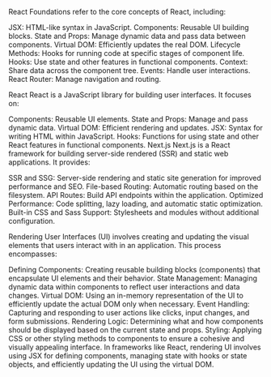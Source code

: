 React Foundations refer to the core concepts of React, including:

JSX: HTML-like syntax in JavaScript.
Components: Reusable UI building blocks.
State and Props: Manage dynamic data and pass data between components.
Virtual DOM: Efficiently updates the real DOM.
Lifecycle Methods: Hooks for running code at specific stages of component life.
Hooks: Use state and other features in functional components.
Context: Share data across the component tree.
Events: Handle user interactions.
React Router: Manage navigation and routing.



React
React is a JavaScript library for building user interfaces. It focuses on:

Components: Reusable UI elements.
State and Props: Manage and pass dynamic data.
Virtual DOM: Efficient rendering and updates.
JSX: Syntax for writing HTML within JavaScript.
Hooks: Functions for using state and other React features in functional components.
Next.js
Next.js is a React framework for building server-side rendered (SSR) and static web applications. It provides:

SSR and SSG: Server-side rendering and static site generation for improved performance and SEO.
File-based Routing: Automatic routing based on the filesystem.
API Routes: Build API endpoints within the application.
Optimized Performance: Code splitting, lazy loading, and automatic static optimization.
Built-in CSS and Sass Support: Stylesheets and modules without additional configuration.



Rendering User Interfaces (UI) involves creating and updating the visual elements that users interact with in an application. This process encompasses:

Defining Components: Creating reusable building blocks (components) that encapsulate UI elements and their behavior.
State Management: Managing dynamic data within components to reflect user interactions and data changes.
Virtual DOM: Using an in-memory representation of the UI to efficiently update the actual DOM only when necessary.
Event Handling: Capturing and responding to user actions like clicks, input changes, and form submissions.
Rendering Logic: Determining what and how components should be displayed based on the current state and props.
Styling: Applying CSS or other styling methods to components to ensure a cohesive and visually appealing interface.
In frameworks like React, rendering UI involves using JSX for defining components, managing state with hooks or state objects, and efficiently updating the UI using the virtual DOM.
